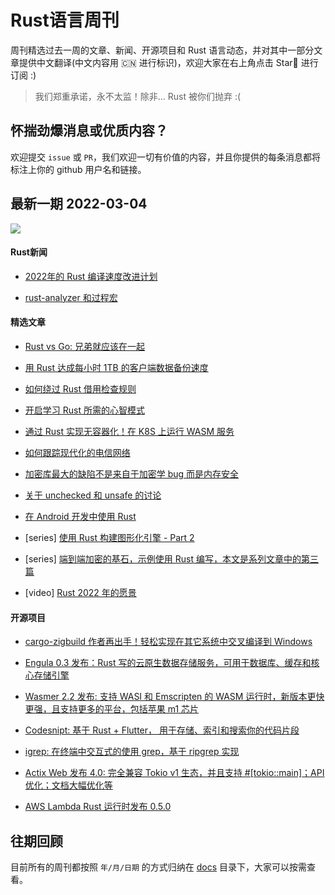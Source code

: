 # Rust语言周刊
周刊精选过去一周的文章、新闻、开源项目和 Rust 语言动态，并对其中一部分文章提供中文翻译(中文内容用 🇨🇳 进行标识)，欢迎大家在右上角点击 Star🌟 进行订阅 :)

> 我们郑重承诺，永不太监！除非... Rust 被你们抛弃 :(

## 怀揣劲爆消息或优质内容？
欢迎提交 `issue` 或 `PR`，我们欢迎一切有价值的内容，并且你提供的每条消息都将标注上你的 github 用户名和链接。

## 最新一期 2022-03-04

<img src="https://pic4.zhimg.com/80/v2-7e5cc0507f4312e8410a5808198cba53_1440w.jpg" />

#### Rust新闻

- [2022年的 Rust 编译速度改进计划](https://nnethercote.github.io/2022/02/25/how-to-speed-up-the-rust-compiler-in-2022.html)

- [rust-analyzer 和过程宏](https://veykril.github.io/posts/ide-proc-macros/)


#### 精选文章

- [Rust vs Go: 兄弟就应该在一起](https://thenewstack.io/rust-vs-go-why-theyre-better-together/)
  
- [用 Rust 达成每小时 1TB 的客户端数据备份速度](https://www.druva.com/blog/achieving-1tb-hr-backup-speed-with-a-core-client-side-data-pipeline-in-rust/)
  
- [如何绕过 Rust 借用检查规则](https://blog.warp.dev/rules-are-made-to-be-broken/)
  
- [开启学习 Rust 所需的心智模式](https://kerkour.com/rust-mental-models)
  
- [通过 Rust 实现无容器化！在 K8S 上运行 WASM 服务](https://developer.okta.com/blog/2022/01/28/webassembly-on-kubernetes-with-rust)
  
- [如何跟踪现代化的电信网络](https://oxio.com/blog/modern-telecom-network-tracing/)
  
- [加密库最大的缺陷不是来自于加密学 bug 而是内存安全](https://www.reddit.com/r/rust/comments/t33ddj/the_biggest_source_of_vulnerabilities_in/)
  
- [关于 unchecked 和 unsafe 的讨论](https://www.reddit.com/r/rust/comments/t3di49/discussion_the_unchecked_keyword/)
  
- [在 Android 开发中使用 Rust](https://blog.devgenius.io/integrating-rust-with-android-development-ef341c2f9cca)
  
- [series] [使用 Rust 构建图形化引擎 - Part 2](https://www.polymonster.co.uk/blog/bulding-new-engine-in-rust-2)
  
- [series] [端到端加密的基石，示例使用 Rust 编写，本文是系列文章中的第三篇](https://kerkour.com/end-to-end-encryption-key-exchange-cryptography-rust)
  
- [video] [Rust 2022 年的愿景](https://www.youtube.com/watch?v=zYrudh-dsX8)

#### 开源项目

- [cargo-zigbuild 作者再出手！轻松实现在其它系统中交叉编译到 Windows](https://github.com/messense/cargo-xwinbuild)
  
- [Engula 0.3 发布：Rust 写的云原生数据存储服务，可用于数据库、缓存和核心存储引擎](https://www.reddit.com/r/rust/comments/t36ha6/announcing_engula_03/)
  
- [Wasmer 2.2 发布: 支持 WASI 和 Emscripten 的 WASM 运行时，新版本更快更强，且支持更多的平台，包括苹果 m1 芯片](https://wasmer.io/posts/wasmer-2.2)
  
- [Codesnipt: 基于 Rust + Flutter， 用于存储、索引和搜索你的代码片段](https://github.com/MichaelProjects/codsnipet)
  
- [igrep: 在终端中交互式的使用 grep，基于 ripgrep 实现](https://github.com/konradsz/igrep)
  
- [Actix Web 发布 4.0: 完全兼容 Tokio v1 生态，并且支持 #[tokio::main]；API 优化；文档大幅优化等](https://github.com/actix/actix-web/wiki/v4-Announcement)
  
- [AWS Lambda Rust 运行时发布 0.5.0](https://github.com/awslabs/aws-lambda-rust-runtime/releases/tag/v0.5.0)


## 往期回顾
目前所有的周刊都按照 `年/月/日期` 的方式归纳在 [docs](./docs) 目录下，大家可以按需查看。